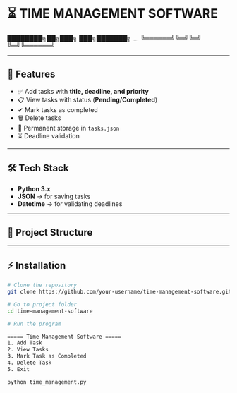 # ⏳ TIME MANAGEMENT SOFTWARE  

████████╗██╗███╗   ███╗███████╗
...
╚══════╝╚═╝╚═╝     ╚═╝╚══════╝

---

## 🚀 Features
- ✅ Add tasks with **title, deadline, and priority**  
- 📋 View tasks with status (**Pending/Completed**)  
- ✔ Mark tasks as completed  
- 🗑 Delete tasks  
- 💾 Permanent storage in `tasks.json`  
- ⏳ Deadline validation  

---

## 🛠️ Tech Stack
- **Python 3.x**  
- **JSON** → for saving tasks  
- **Datetime** → for validating deadlines  

---

## 📂 Project Structure

---

## ⚡ Installation

```bash
# Clone the repository
git clone https://github.com/your-username/time-management-software.git

# Go to project folder
cd time-management-software

# Run the program

===== Time Management Software =====
1. Add Task
2. View Tasks
3. Mark Task as Completed
4. Delete Task
5. Exit

python time_management.py

